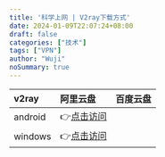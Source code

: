 ```yaml
---
title: '科学上网 | V2ray下载方式'
date: 2024-01-09T22:07:24+08:00
draft: false
categories: ["技术"]
tags: ["VPN"]
author: "Wuji"
noSummary: true
---
```


| v2ray | 阿里云盘 | 百度云盘 |
| :--- | :--- | :--- |
| android | 👉[点击访问](https://www.alipan.com/s/cpEmeWoF7pQ) |
| windows | 👉[点击访问](https://www.alipan.com/s/cpEmeWoF7pQ) |